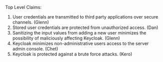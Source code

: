Top Level Claims:

1. User credentials are transmitted to third party applications over secure channels. (Glenn)
2. Stored user credentials are protected from unauthorized access. (Dan)
3. Sanitizing the input values from adding a new user minimizes the possibility of maliciously affecting Keycloak. (Glenn)
4. Keycloak minimizes non-administrative users access to the server admin console. (Chet) 
5. Keycloak is protected against a brute force attacks. (Kero)

